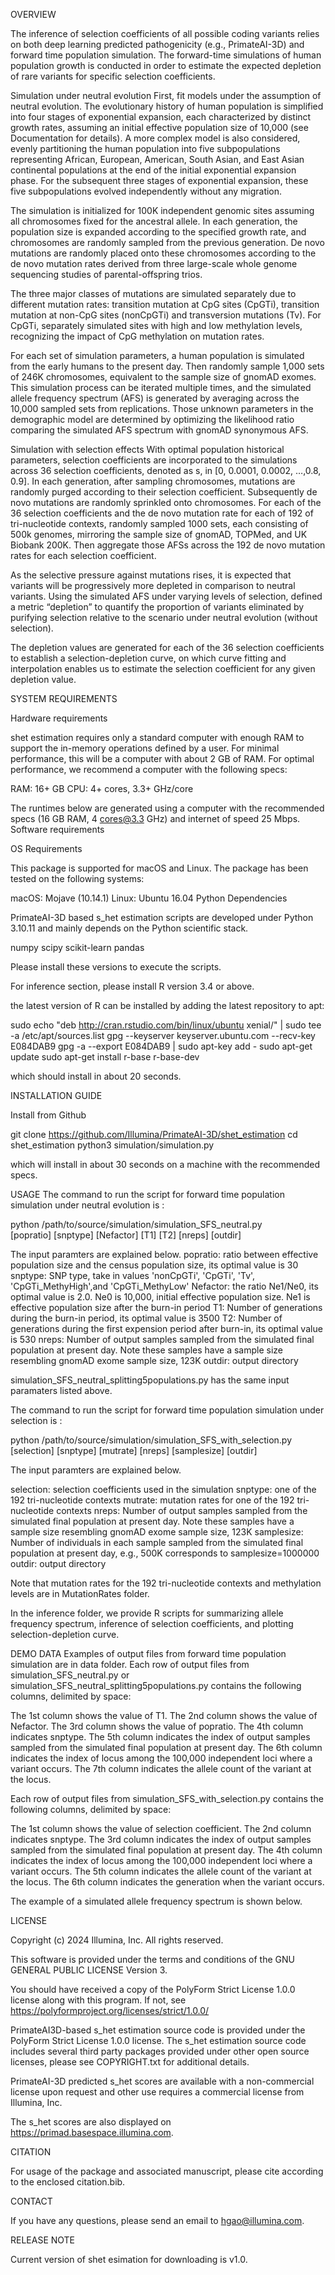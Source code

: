 OVERVIEW

The inference of selection coefficients of all possible coding variants relies on both deep learning predicted pathogenicity (e.g., PrimateAI-3D) and forward time population simulation. The forward-time simulations of human population growth is conducted in order to estimate the expected depletion of rare variants for specific selection coefficients. 

Simulation under neutral evolution
First, fit models under the assumption of neutral evolution. The evolutionary history of human population is simplified into four stages of exponential expansion, each characterized by distinct growth rates, assuming an initial effective population size of 10,000 (see Documentation for details). A more complex model is also considered, evenly partitioning the human population into five subpopulations representing African, European, American, South Asian, and East Asian continental populations at the end of the initial exponential expansion phase. For the subsequent three stages of exponential expansion, these five subpopulations evolved independently without any migration. 

The simulation is initialized for 100K independent genomic sites assuming all chromosomes fixed for the ancestral allele. In each generation, the population size is expanded according to the specified growth rate, and chromosomes are randomly sampled from the previous generation. De novo mutations are randomly placed onto these chromosomes according to the de novo mutation rates derived from three large-scale whole genome sequencing studies of parental-offspring trios.

The three major classes of mutations are simulated separately due to different mutation rates: transition mutation at CpG sites (CpGTi), transition mutation at non-CpG sites (nonCpGTi) and transversion mutations (Tv). For CpGTi, separately simulated sites with high and low methylation levels, recognizing the impact of CpG methylation on mutation rates. 

For each set of simulation parameters, a human population is simulated from the early humans to the present day. Then randomly sample 1,000 sets of 246K chromosomes, equivalent to the sample size of gnomAD exomes. This simulation process can be iterated multiple times, and the simulated allele frequency spectrum (AFS) is generated by averaging across the 10,000 sampled sets from replications. Those unknown parameters in the demographic model are determined by optimizing the likelihood ratio comparing the simulated AFS spectrum with gnomAD synonymous AFS.

Simulation with selection effects
With optimal population historical parameters, selection coefficients are incorporated to the simulations across 36 selection coefficients, denoted as s, in [0, 0.0001, 0.0002, …,0.8, 0.9]. In each generation, after sampling chromosomes, mutations are randomly purged according to their selection coefficient. Subsequently de novo mutations are randomly sprinkled onto chromosomes. For each of the 36 selection coefficients and the de novo mutation rate for each of 192 of tri-nucleotide contexts, randomly sampled 1000 sets, each consisting of 500k genomes, mirroring the sample size of gnomAD, TOPMed, and UK Biobank 200K. Then aggregate those AFSs across the 192 de novo mutation rates for each selection coefficient.

As the selective pressure against mutations rises, it is expected that variants will be progressively more depleted in comparison to neutral variants. Using the simulated AFS under varying levels of selection, defined a metric “depletion” to quantify the proportion of variants eliminated by purifying selection relative to the scenario under neutral evolution (without selection).

The depletion values are generated for each of the 36 selection coefficients to establish a selection-depletion curve, on which curve fitting and interpolation enables us to estimate the selection coefficient for any given depletion value.


SYSTEM REQUIREMENTS

Hardware requirements

shet estimation requires only a standard computer with enough RAM to support the in-memory operations defined by a user.
For minimal performance, this will be a computer with about 2 GB of RAM. 
For optimal performance, we recommend a computer with the following specs:

RAM: 16+ GB
CPU: 4+ cores, 3.3+ GHz/core

The runtimes below are generated using a computer with the recommended specs (16 GB RAM, 4 cores@3.3 GHz) and internet of speed 25 Mbps.
Software requirements

OS Requirements

This package is supported for macOS and Linux. The package has been tested on the following systems:

macOS: Mojave (10.14.1)
Linux: Ubuntu 16.04
Python Dependencies

PrimateAI-3D based s_het estimation scripts are developed under Python 3.10.11 and mainly depends on the Python scientific stack.

numpy
scipy
scikit-learn
pandas

Please install these versions to execute the scripts.

For inference section, please install R version 3.4 or above.

the latest version of R can be installed by adding the latest repository to apt:

sudo echo "deb http://cran.rstudio.com/bin/linux/ubuntu xenial/" | sudo tee -a /etc/apt/sources.list
gpg --keyserver keyserver.ubuntu.com --recv-key E084DAB9
gpg -a --export E084DAB9 | sudo apt-key add -
sudo apt-get update
sudo apt-get install r-base r-base-dev

which should install in about 20 seconds.


INSTALLATION GUIDE

Install from Github

git clone https://github.com/Illumina/PrimateAI-3D/shet_estimation
cd shet_estimation
python3 simulation/simulation.py

which will install in about 30 seconds on a machine with the recommended specs.

USAGE
The command to run the script for forward time population simulation under neutral evolution is :

python  /path/to/source/simulation/simulation_SFS_neutral.py \
     [popratio] [snptype] [Nefactor] [T1] [T2] [nreps] [outdir]

The input paramters are explained below.
popratio: ratio between effective population size and the census population size, its optimal value is 30
snptype: SNP type, take in values 'nonCpGTi', 'CpGTi', 'Tv', 'CpGTi_MethyHigh',and 'CpGTi_MethyLow' 
Nefactor: the ratio Ne1/Ne0, its optimal value is 2.0. Ne0 is 10,000, initial effective population size. Ne1 is effective population size after the burn-in period
T1: Number of generations during the burn-in period, its optimal value is 3500
T2: Number of generations during the first expension period after burn-in, its optimal value is 530
nreps: Number of output samples sampled from the simulated final population at present day. Note these samples have a sample size resembling gnomAD exome sample size, 123K
outdir: output directory

simulation_SFS_neutral_splitting5populations.py has the same input paramaters listed above.

The command to run the script for forward time population simulation under selection is :     

python  /path/to/source/simulation/simulation_SFS_with_selection.py \
     [selection] [snptype] [mutrate] [nreps] [samplesize] [outdir]

The input paramters are explained below.

selection: selection coefficients used in the simulation
snptype: one of the 192 tri-nucleotide contexts
mutrate: mutation rates for one of the 192 tri-nucleotide contexts
nreps: Number of output samples sampled from the simulated final population at present day. Note these samples have a sample size resembling gnomAD exome sample size, 123K
samplesize: Number of individuals in each sample sampled from the simulated final population at present day, e.g., 500K corresponds to samplesize=1000000 
outdir: output directory

Note that mutation rates for the 192 tri-nucleotide contexts and methylation levels are in MutationRates folder.

In the inference folder, we provide R scripts for summarizing allele frequency spectrum,  inference of selection coefficients, and plotting selection-depletion curve.

DEMO DATA
Examples of output files from forward time population simulation are in data folder.
Each row of output files from simulation_SFS_neutral.py or simulation_SFS_neutral_splitting5populations.py contains the following columns, delimited by space:

The 1st column shows the value of T1.
The 2nd column shows the value of Nefactor.
The 3rd column shows the value of popratio.
The 4th column indicates snptype.
The 5th column indicates the index of output samples sampled from the simulated final population at present day.
The 6th column indicates the index of locus among the 100,000 independent loci where a variant occurs.
The 7th column indicates the allele count of the variant at the locus.

Each row of output files from simulation_SFS_with_selection.py contains the following columns, delimited by space:

The 1st column shows the value of selection coefficient.
The 2nd column indicates snptype.
The 3rd column indicates the index of output samples sampled from the simulated final population at present day.
The 4th column indicates the index of locus among the 100,000 independent loci where a variant occurs.
The 5th column indicates the allele count of the variant at the locus.
The 6th column indicates the generation when the variant occurs.

The example of a simulated allele frequency spectrum is shown below.


LICENSE

Copyright (c) 2024 Illumina, Inc. All rights reserved.

This software is provided under the terms and conditions of the GNU GENERAL PUBLIC LICENSE Version 3.

You should have received a copy of the PolyForm Strict License 1.0.0 license along with this program. If not, see  https://polyformproject.org/licenses/strict/1.0.0/ 

PrimateAI3D-based s_het estimation source code is provided under the PolyForm Strict License 1.0.0 license. 
The s_het estimation source code includes several third party packages provided under other open source licenses, please see COPYRIGHT.txt for additional details. 

PrimateAI-3D predicted s_het scores are available with a non-commercial license upon request and other use requires a commercial license from Illumina, Inc.

The s_het scores are also displayed on https://primad.basespace.illumina.com.


CITATION

For usage of the package and associated manuscript, please cite according to the enclosed citation.bib.

CONTACT

If you have any questions, please send an email to hgao@illumina.com.

RELEASE NOTE

Current version of shet esimation for downloading is v1.0.
